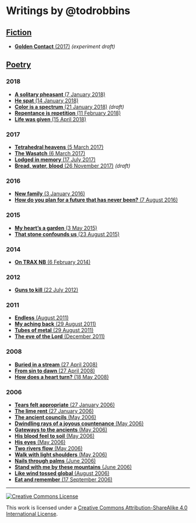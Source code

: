 # Writings by @todrobbins

## [Fiction](fiction)
- [__Golden Contact__ (2017)](https://rawcdn.githack.com/todrobbins/writings/97aa49b32cff1f43784224df0e8efc68f3e3c499/fiction/golden-contact.html) _(experiment draft)_

## [Poetry](poetry)

### 2018
- [__A solitary pheasant__ (7 January 2018)](poetry/2018-01-07_a-solitary-pheasant.md)
- [__He spat__ (14 January 2018)](poetry/2018-01-14_he-spat.md)
- [__Color is a spectrum__ (21 January 2018)](poetry/2018-01-21_color-is-a-spectrum.md) _(draft)_
- [__Repentance is repetition__ (11 February 2018)](poetry/2018-02-11_repentance-is-repetition.md)
- [__Life was given__ (15 April 2018)](poetry/2018-04-15_life-was-given.md)

### 2017
- [__Tetrahedral heavens__ (5 March 2017)](poetry/2017-03-05_tetrahedral-heavens.md)
- [__The Wasatch__ (6 March 2017)](poetry/2017-03-06_the-wasatch.md)
- [__Lodged in memory__ (17 July 2017)](poetry/2017-07-16_lodged-in-memory.md)
- [__Bread, water, blood__ (26 November 2017)](poetry/2017-11-26_bread-water-blood.md) _(draft)_

### 2016
- [__New family__ (3 January 2016)](poetry/2016-01-03_new-family.md)
- [__How do you plan for a future that has never been?__ (7 August 2016)](poetry/2016-08-07_how-do-you-plan.md)

### 2015
- [__My heart’s a garden__ (3 May 2015)](poetry/2015-05-03_my-hearts-a-garden.md)
- [__That stone confounds us__ (23 August 2015)](poetry/2015-08-23_that-stone-confounds-us.md)

### 2014
- [__On TRAX NB__ (6 February 2014)](poetry/2014-02-06_on-trax-nb.md)

### 2012
- [__Guns to kill__ (22 July 2012)](poetry/2012-07-22_guns-to-kill.md)

### 2011
- [__Endless__ (August 2011)](poetry/2011-08_endless.md)
- [__My aching back__ (29 August 2011)](poetry/2011-08-29_my-aching-back.md)
- [__Tubes of metal__ (29 August 2011)](poetry/2011-08-29_tubes-of-metal.md)
- [__The eve of the Lord__ (December 2011)](poetry/2011-12_the-eve-of-the-lord.md)

### 2008
- [__Buried in a stream__ (27 April 2008)](poetry/2008-04-27_buried-in-a-stream.md)
- [__From sin to dawn__ (27 April 2008)](poetry/2008-04-27_from-sin-to-dawn.md)
- [__How does a heart turn?__ (18 May 2008)](poetry/2008-05-18_how-does-a-heart-turn.md)

### 2006
- [__Tears felt appropriate__ (27 January 2006)](poetry/2006-01-27_tears-felt-appropriate.md)
- [__The lime rent__ (27 January 2006)](poetry/2007-01-27_the-lime-rent.md)
- [__The ancient councils__ (May 2006)](poetry/2006-05_the-ancient-councils.md)
- [__Dwindling rays of a joyous countenance__ (May 2006)](poetry/2006-05_dwindling-rays.md)
- [__Gateways to the ancients__ (May 2006)](poetry/2006-05_gateways-to-the-ancients.md)
- [__His blood feel to soil__ (May 2006)](poetry/2006-05_his-blood-fell-to-soil.md)
- [__His eyes__ (May 2006)](poetry/2006-05_his-eyes.md)
- [__Two rivers flow__ (May 2006)](poetry/2006-05_two-rivers-flow.md)
- [__Walk with light shoulders__ (May 2006)](poetry/2006-05_walk-with-light-shoulders.md)
- [__Nails through palms__ (June 2006)](poetry/2006-06_nails-through-palms.md)
- [__Stand with me by these mountains__ (June 2006)](poetry/2006-06_stand-with-me.md)
- [__Like wind tossed global__ (August 2006)](poetry/2006-08_like-wind-tossed-global.md)
- [__Eat and remember__ (17 September 2006)](poetry/2006-09-17_eat-and-remember.md)


---

<a rel="license" href="http://creativecommons.org/licenses/by-sa/4.0/">
<img alt="Creative Commons License" style="border-width:0" src="https://i.creativecommons.org/l/by-sa/4.0/88x31.png" /></a><br />

This work is licensed under a <a rel="license" href="http://creativecommons.org/licenses/by-sa/4.0/">Creative Commons Attribution-ShareAlike 4.0 International License</a>.
